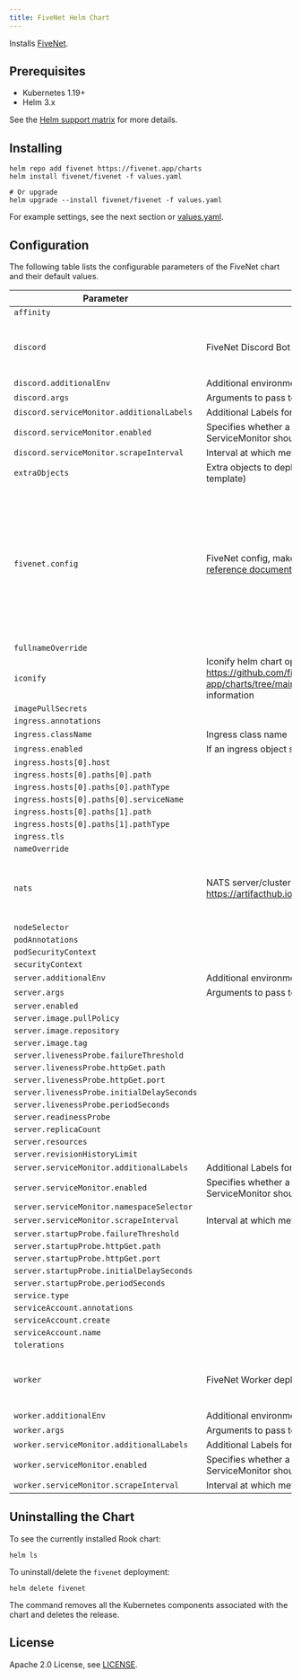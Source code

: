 ```yaml
---
title: FiveNet Helm Chart
---
```

<!---
Document is generated by `make helm-docs`. DO NOT EDIT.
Edit the corresponding *.gotmpl.md file instead
-->

Installs [FiveNet](https://github.com/fivenet-app/fivenet).

## Prerequisites

* Kubernetes 1.19+
* Helm 3.x

See the [Helm support matrix](https://helm.sh/docs/topics/version_skew/) for more details.

## Installing

```console
helm repo add fivenet https://fivenet.app/charts
helm install fivenet/fivenet -f values.yaml

# Or upgrade
helm upgrade --install fivenet/fivenet -f values.yaml
```

For example settings, see the next section or [values.yaml](/charts/fivenet/values.yaml).

## Configuration

The following table lists the configurable parameters of the FiveNet chart and their default values.

| Parameter | Description | Default |
|-----------|-------------|---------|
| `affinity` |  | `{}` |
| `discord` | FiveNet Discord Bot deployment config | `{"additionalEnv":[],"args":["discord"],"enabled":true,"image":{"pullPolicy":"IfNotPresent","repository":"ghcr.io/fivenet-app/fivenet","tag":""},"livenessProbe":{"httpGet":{"path":"/readiness","port":"metrics"},"initialDelaySeconds":15,"periodSeconds":10},"readinessProbe":null,"replicaCount":1,"resources":{},"revisionHistoryLimit":1,"serviceMonitor":{"additionalLabels":{},"enabled":false,"namespaceSelector":null,"scrapeInterval":"30s"},"startupProbe":{"failureThreshold":20,"httpGet":{"path":"/readiness","port":"metrics"},"initialDelaySeconds":5,"periodSeconds":10}}` |
| `discord.additionalEnv` | Additional environment variables | `[]` |
| `discord.args` | Arguments to pass to the container command | `["discord"]` |
| `discord.serviceMonitor.additionalLabels` | Additional Labels for the ServiceMonitor object | `{}` |
| `discord.serviceMonitor.enabled` | Specifies whether a prometheus-operator ServiceMonitor should be created | `false` |
| `discord.serviceMonitor.scrapeInterval` | Interval at which metrics should be scraped | `"30s"` |
| `extraObjects` | Extra objects to deploy (value evaluated as a template) | `[]` |
| `fivenet.config` | FiveNet config, make sure to checkout the [config reference documentation](https://fivenet.app/getting-started/configuration/config-reference) | `{"audit":{"retentionDays":90},"auth":{"superuserGroups":["projektleiter","teamleitung"],"superuserUsers":[]},"cache":{"refreshTime":"2m"},"database":{"connMaxIdleTime":"15m","connMaxLifetime":"60m","custom":{"columns":{"user":{"playtime":"playtime","visum":"visum"},"vehicle":{"model":"model"}},"conditions":{"user":{"filterEmptyName":false}}},"dsn":"DB_USER:DB_PASS@tcp(DB_HOST:DB_PORT)/DB_NAME?collation=utf8mb4_unicode_ci&parseTime=True&loc=Europe%2FBerlin","maxIdleConns":5,"maxOpenConns":32},"discord":{"commands":{"enabled":true},"enabled":true,"groupSync":{"enabled":false,"mapping":{}},"token":"your_discord_bot_token","userInfoSync":{"employeeRoleFormat":"%s Personal","enabled":false,"gradeRoleFormat":"[%grade%] %grade_label%","jobsAbsceneRoleName":"Absent","nicknameRegex":"^(?P<prefix>\\[\\S+][ ]*)?(?P<name>[^\\[]+)(?P<suffix>[ ]*\\[\\S+])?"}},"dispatchCenter":{"convertJobs":[]},"game":{"startJobGrade":0},"http":{"adminListen":":7070","listen":":8080","origins":["https://fivenet.example.com"],"publicURL":"https://fivenet.example.com","sessions":{"cookieSecret":"your_generated_cookie_secret","domain":"localhost"}},"imageProxy":{"cachePrefix":"images/","enabled":true,"options":{"allowHosts":[],"denyHosts":[]},"url":"/api/image_proxy/"},"jwt":{"secret":"your_generated_jwt_secret"},"logLevel":"INFO","mode":"release","nats":{"url":"nats://localhost:4222"},"oauth2":{"providers":[]},"postalsFile":".output/data/postals.json","storage":{"filesystem":{"path":"/data"},"s3":{"accessKeyID":"","bucketName":"","endpoint":"","prefix":"","region":"us-east-1","secretAccessKey":"","useSSL":true},"type":"filesystem"},"tracing":{"attributes":[],"enabled":false,"environment":"live","insecure":false,"ratio":0.1,"timeout":"10s","type":"stdout","url":"https://localhost:4317"}}` |
| `fullnameOverride` |  | `""` |
| `iconify` | Iconify helm chart options, please see https://github.com/fivenet-app/charts/tree/main/charts/iconify for more information | `{"enabled":true,"ingress":{"annotations":{"nginx.ingress.kubernetes.io/rewrite-target":"/$2"},"className":"nginx","enabled":true,"hosts":[{"host":"chart-example.local","paths":[{"path":"/api/icons(/|$)(.*)","pathType":"Prefix"}]}],"tls":[]}}` |
| `imagePullSecrets` |  | `[]` |
| `ingress.annotations` |  | `{}` |
| `ingress.className` | Ingress class name | `"nginx"` |
| `ingress.enabled` | If an ingress object should be created. | `true` |
| `ingress.hosts[0].host` |  | `"chart-example.local"` |
| `ingress.hosts[0].paths[0].path` |  | `"/api"` |
| `ingress.hosts[0].paths[0].pathType` |  | `"Prefix"` |
| `ingress.hosts[0].paths[0].serviceName` |  | `"fivenet-server"` |
| `ingress.hosts[0].paths[1].path` |  | `"/"` |
| `ingress.hosts[0].paths[1].pathType` |  | `"Prefix"` |
| `ingress.tls` |  | `[]` |
| `nameOverride` |  | `""` |
| `nats` | NATS server/cluster config values: https://artifacthub.io/packages/helm/nats/nats#values | `{"config":{"cluster":{"enabled":true,"replicas":3},"jetstream":{"enabled":true,"fileStore":{"enabled":true,"pvc":{"enabled":true,"size":"5Gi"}},"memoryStore":{"enabled":true,"maxSize":"64Mi"}},"merge":{"accounts":{"fivenet":{"jetstream":"enabled","users":[{"password":"fivenet","user":"fivenet"}]}},"max_payload":3145728}},"enabled":true,"promExporter":{"enabled":true,"image":{"repository":"docker.io/natsio/prometheus-nats-exporter","tag":"0.16.0"},"patch":[{"op":"replace","path":"/args","value":["-port=7777","-channelz","-connz","-routez","-subz","-varz","-prefix=nats","-serverz","-use_internal_server_id","-jsz=streams","-ri=15","http://localhost:8222/"]}],"podMonitor":{"enabled":false,"patch":[{"op":"add","path":"/spec/podMetricsEndpoints/0/interval","value":"30s"}]}}}` |
| `nodeSelector` |  | `{}` |
| `podAnnotations` |  | `{}` |
| `podSecurityContext` |  | `{}` |
| `securityContext` |  | `{}` |
| `server.additionalEnv` | Additional environment variables | `[]` |
| `server.args` | Arguments to pass to the container command | `["server"]` |
| `server.enabled` |  | `true` |
| `server.image.pullPolicy` |  | `"IfNotPresent"` |
| `server.image.repository` |  | `"ghcr.io/fivenet-app/fivenet"` |
| `server.image.tag` |  | `""` |
| `server.livenessProbe.failureThreshold` |  | `3` |
| `server.livenessProbe.httpGet.path` |  | `"/readiness"` |
| `server.livenessProbe.httpGet.port` |  | `"metrics"` |
| `server.livenessProbe.initialDelaySeconds` |  | `25` |
| `server.livenessProbe.periodSeconds` |  | `10` |
| `server.readinessProbe` |  | `nil` |
| `server.replicaCount` |  | `1` |
| `server.resources` |  | `{}` |
| `server.revisionHistoryLimit` |  | `1` |
| `server.serviceMonitor.additionalLabels` | Additional Labels for the ServiceMonitor object | `{}` |
| `server.serviceMonitor.enabled` | Specifies whether a prometheus-operator ServiceMonitor should be created | `false` |
| `server.serviceMonitor.namespaceSelector` |  | `nil` |
| `server.serviceMonitor.scrapeInterval` | Interval at which metrics should be scraped | `"30s"` |
| `server.startupProbe.failureThreshold` |  | `30` |
| `server.startupProbe.httpGet.path` |  | `"/readiness"` |
| `server.startupProbe.httpGet.port` |  | `"metrics"` |
| `server.startupProbe.initialDelaySeconds` |  | `20` |
| `server.startupProbe.periodSeconds` |  | `10` |
| `service.type` |  | `"ClusterIP"` |
| `serviceAccount.annotations` |  | `{}` |
| `serviceAccount.create` |  | `true` |
| `serviceAccount.name` |  | `""` |
| `tolerations` |  | `[]` |
| `worker` | FiveNet Worker deployment config | `{"additionalEnv":[],"args":["worker"],"enabled":true,"image":{"pullPolicy":"IfNotPresent","repository":"ghcr.io/fivenet-app/fivenet","tag":""},"livenessProbe":{"httpGet":{"path":"/readiness","port":"metrics"},"initialDelaySeconds":15,"periodSeconds":10},"readinessProbe":null,"replicaCount":1,"resources":{},"revisionHistoryLimit":1,"serviceMonitor":{"additionalLabels":{},"enabled":false,"namespaceSelector":null,"scrapeInterval":"30s"},"startupProbe":{"failureThreshold":20,"httpGet":{"path":"/readiness","port":"metrics"},"initialDelaySeconds":5,"periodSeconds":10}}` |
| `worker.additionalEnv` | Additional environment variables | `[]` |
| `worker.args` | Arguments to pass to the container command | `["worker"]` |
| `worker.serviceMonitor.additionalLabels` | Additional Labels for the ServiceMonitor object | `{}` |
| `worker.serviceMonitor.enabled` | Specifies whether a prometheus-operator ServiceMonitor should be created | `false` |
| `worker.serviceMonitor.scrapeInterval` | Interval at which metrics should be scraped | `"30s"` |

## Uninstalling the Chart

To see the currently installed Rook chart:

```console
helm ls
```

To uninstall/delete the `fivenet` deployment:

```console
helm delete fivenet
```

The command removes all the Kubernetes components associated with the chart and deletes the release.

## License

Apache 2.0 License, see [LICENSE](/LICENSE).
